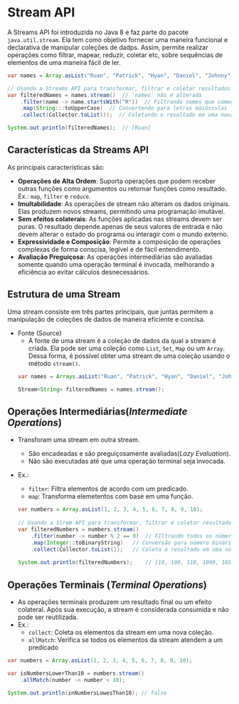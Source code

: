 # Stream API
A Streams API foi introduzida no Java 8 e faz parte do pacote `java.util.stream`. Ela tem como objetivo fornecer uma maneira funcional e declarativa de manipular coleções de dadps.
Assim, permite realizar operações como filtrar, mapear, reduzir, coletar etc, sobre sequências de elementos de uma maneira fácil de ler.

```java
var names = Array.asList("Ruan", "Patrick", "Hyan", "Daniel", "Johnny", "Carlos");

// Usando a Streams API para transformar, filtrar e coletar resultados
var filteredNames = names.stream()  // `names` não é alterada
	.filter(name -> name.startsWith("R"))  // Filtrando nomes que começam com a letra "R"
	.map(String:::toUpperCase)  // Convertendo para letras maiúsculas
	.collect(Collector.toList());  // Coletando o resultado em uma nova lista

System.out.println(filteredNames);  // [Ruan]
```

## Características da Streams API
As principais características são:

- **Operações de Alta Ordem**: Suporta operações que podem receber outras funções como argumentos ou retornar funções como resultado. Ex.: `map`, `filter` e `reduce`.
- **Imultabilidade**: As operações de stream não alteram os dados originais. Elas produzem novos streams, permitindo uma programação imutável.
- **Sem efeitos colaterais**: As funções aplicadas nas streams devem ser puras. O resultado depende apenas de seus valores de entrada e não devem alterar o estado do programa ou interagir com o mundo externo.
- **Expressividade e Composição**: Permite a composição de operações complexas de forma conscisa, legível e de fácil entendimento.
- **Avaliação Preguiçosa**: As operações intermediárias são avaliadas somente quando uma operação terminal é invocada, melhorando a eficiência ao evitar cálculos desnecessários.

## Estrutura de uma Stream
Uma stream consiste em três partes principais, que juntas permitem a manipulação de coleções de dados de maneira eficiente e concisa.

- Fonte (Source)
  - A fonte de uma stream é a coleção de dados da qual a stream é criada. Ela pode ser uma coleção como `List`, `Set`, `Map` ou um `Array`. Dessa forma, é possível obter uma stream de uma coleção usando o método `stream()`.
  ```java
  var names = Arrays.asList("Ruan", "Patrick", "Hyan", "Daniel", "Johnny", "Carlos");
  
  Stream<String> filteredNames = names.stream();
  ```

## Operações Intermediárias(_Intermediate Operations_)
- Transforam uma stream em outra stream.
  - São encadeadas e são preguiçosamente avaliadas(_Lazy Evaluation_).
  - Não são executadas até que uma operação terminal seja invocada.
- Ex.:
  - `filter`: Filtra elementos de acordo com um predicado.
  - `map`: Transforma elemetentos com base em uma função.
  
  ```java
  var numbers = Array.asList(1, 2, 3, 4, 5, 6, 7, 8, 9, 10);
    
  // Usando a Strem API para transformar, filtrar e coletar resultados
  var filteredNumbers = numbers.stream()
      .filter(number -> number % 2 == 0)  // FIltrando todos os números pares
      .map(Integer::toBinaryString)   // Conversão para número binário
      .collect(Collector.toList());   // Coleta o resultado em uma nova lista
    
  System.out.println(filteredNumbers);    // [10, 100, 110, 1000, 1010]
  ```
    
## Operações Terminais (_Terminal Operations_)
- As operações terminais produzem um resultado final ou um efeito colateral. Após sua execução, a stream é considerada consumida e não pode ser reutilizada.
- Ex.:
  - `collect`: Coleta os elementos da stream em uma nova coleção.
  - `allMatch`: Verifica se todos os elementos da stream atendem a um predicado
  
```java
var numbers = Array.asList(1, 2, 3, 4, 5, 6, 7, 8, 9, 10);

var isNumbersLowerThan10 = numbers.stream()
    .allMatch(number -> number < 10);

System.out.println(inNumbersLowesThan10); // false
```